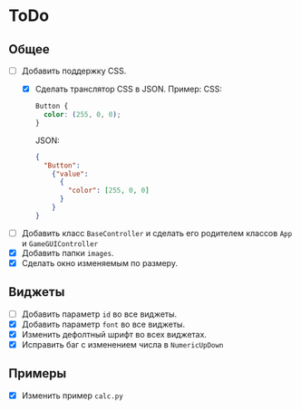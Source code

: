# ToDo

## Общее

 + [ ] Добавить поддержку CSS.
   + [X] Сделать транслятор CSS в JSON. Пример:
     CSS:
     ```css
     Button {
       color: (255, 0, 0);
     }
     ```

     JSON:

     ```json
     {
       "Button":
         {"value":
           {
             "color": [255, 0, 0]
           }
         }
     }
     ```

 + [ ] Добавить класс `BaseController` и сделать его родителем классов `App` и `GameGUIController`
 + [X] Добавить папки `images`.
 + [X] Сделать окно изменяемым по размеру.

## Виджеты

 + [ ] Добавить параметр `id` во все виджеты.
 + [X] Добавить параметр `font` во все виджеты.
 + [X] Изменить дефолтный шрифт во всех виджетах.
 + [X] Исправить баг с изменением числа в `NumericUpDown`

## Примеры
 + [X] Изменить пример `calc.py`
